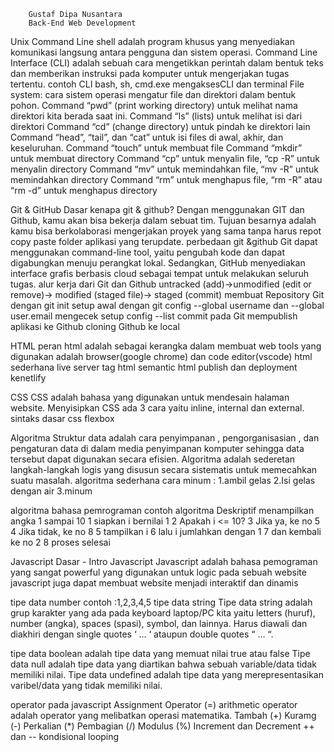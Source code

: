 		Gustaf Dipa Nusantara
		Back-End Web Development
		

Unix Command Line
shell adalah program khusus yang menyediakan komunikasi langsung antara pengguna dan sistem operasi.
Command Line Interface (CLI) adalah sebuah cara mengetikkan perintah dalam bentuk teks dan memberikan instruksi pada komputer untuk mengerjakan tugas tertentu.
contoh CLI bash, sh, cmd.exe
mengaksesCLI dan terminal
File system: cara sistem operasi mengatur file dan direktori dalam bentuk pohon.
Command “pwd” (print working directory) untuk melihat nama direktori kita berada saat ini.
Command “ls” (lists) untuk melihat isi dari direktori
Command “cd”  (change directory) untuk pindah ke direktori lain
Command “head”, “tail”, dan “cat” untuk isi files di awal, akhir, dan keseluruhan.
Command “touch” untuk membuat file
Command “mkdir”  untuk membuat directory
Command “cp” untuk menyalin file, “cp -R” untuk menyalin directory
Command “mv” untuk memindahkan file, “mv -R” untuk memindahkan directory
Command “rm” untuk menghapus file, “rm -R” atau “rm -d” untuk menghapus directory


Git & GitHub Dasar
kenapa git & github? Dengan menggunakan GIT dan Github, kamu akan bisa bekerja dalam sebuat tim. Tujuan besarnya adalah kamu bisa berkolaborasi mengerjakan proyek yang sama tanpa harus repot copy paste folder aplikasi yang terupdate.
perbedaan git &github
Git dapat menggunakan command-line tool, yaitu pengubah kode dan dapat digabungkan menuju perangkat lokal. Sedangkan, GitHub menyediakan interface grafis berbasis cloud sebagai tempat untuk melakukan seluruh tugas.
alur kerja dari Git dan Github untracked (add)->unmodified (edit or remove)-> modified (staged file)-> staged (commit)
 membuat Repository Git dengan git init
setup awal dengan git config --global username dan --global user.email
mengecek setup config --list
 commit pada Git
mempublish aplikasi ke Github
cloning Github ke local

HTML
peran html adalah sebagai kerangka dalam membuat web
tools yang digunakan adalah browser(google chrome) dan code editor(vscode)
html sederhana
live server
tag html
semantic html
publish dan deployment kenetlify

CSS
CSS adalah bahasa yang digunakan untuk mendesain halaman website.
Menyisipkan CSS ada 3 cara yaitu inline, internal dan external.
sintaks dasar css
flexbox

Algoritma
Struktur data adalah cara penyimpanan , pengorganisasian , dan pengaturan data di dalam media penyimpanan komputer sehingga data tersebut dapat digunakan secara efisien. 
Algoritma adalah sederetan langkah-langkah logis yang disusun secara sistematis untuk memecahkan suatu masalah.
algoritma sederhana 
cara minum : 1.ambil gelas 2.Isi gelas dengan air 3.minum

algoritma bahasa pemrograman
contoh algoritma Deskriptif
menampilkan angka 1 sampai 10
1 siapkan i bernilai 1
2 Apakah i <= 10?
3 Jika ya, ke no 5
4 Jika tidak, ke no 8
5 tampilkan i
6 lalu i jumlahkan dengan 1
7 dan kembali ke no 2
8 proses selesai

Javascript Dasar - Intro Javascript
Javascript adalah bahasa pemograman yang sangat powerful yang digunakan untuk logic pada sebuah website
javascript juga dapat membuat website menjadi interaktif dan dinamis

tipe data number contoh :1,2,3,4,5
tipe data string 
Tipe data string adalah grup karakter yang ada pada keyboard laptop/PC kita yaitu letters (huruf), number (angka), spaces (spasi), symbol, dan lainnya.
Harus diawali dan diakhiri dengan single quotes ‘ … ‘ ataupun double quotes “ … “.

tipe data boolean adalah tipe data yang memuat nilai true atau false
Tipe data null adalah tipe data yang diartikan bahwa sebuah variable/data tidak memiliki nilai.
Tipe data undefined adalah tipe data yang merepresentasikan varibel/data yang tidak memiliki nilai.

operator pada javascript
Assignment Operator (=)
arithmetic operator adalah operator yang melibatkan operasi matematika.
Tambah (+)
Kuramg (-)
Perkalian (*)
Pembagian (/)
Modulus (%)
Increment dan Decrement ++ dan --
kondisional
looping